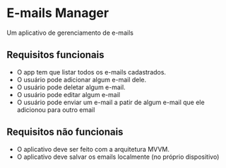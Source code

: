 # E-mails Manager
Um aplicativo de gerenciamento de e-mails

## Requisitos funcionais
- O app tem que listar todos os e-mails cadastrados.
- O usuário pode adicionar algum e-mail dele. 
- O usuário pode deletar algum e-mail.
- O usuário pode editar algum e-mail
- O usuário pode enviar um e-mail a patir de algum e-mail que ele adicionou para outro email


## Requisitos não funcionais
- O aplicativo deve ser feito com a arquitetura MVVM.
- O aplicativo deve salvar os emails localmente (no próprio dispositivo)
